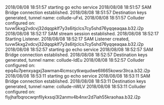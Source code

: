 2018/08/08 18:51:57 starting go echo service
2018/08/08 18:51:57 SAM Bridge connection established.
2018/08/08 18:51:57 Destination keys generated, tunnel name: collude-uFxL
2018/08/08 18:51:57 Colluder configured on: tuvw5kxg2vdcvj32dqqpklf7y3s6itjclcs7cy5shd76yqqeaqaa.b32.i2p
2018/08/08 18:52:17 SAM stream session established.
2018/08/08 18:52:17 Starting Listener.
2018/08/08 18:52:17 SAM Listener created, tuvw5kxg2vdcvj32dqqpklf7y3s6itjclcs7cy5shd76yqqeaqaa.b32.i2p
2018/08/08 18:52:57 starting go echo service
2018/08/08 18:52:57 SAM Bridge connection established.
2018/08/08 18:52:57 Destination keys generated, tunnel name: collude-IdEu
2018/08/08 18:52:57 Colluder configured on: epq4u7penxyagxj3awman4lcmscytkwqudwe6ll665kowsr3lrca.b32.i2p
2018/08/08 18:53:11 starting go echo service
2018/08/08 18:53:11 SAM Bridge connection established.
2018/08/08 18:53:11 Destination keys generated, tunnel name: collude-nWLV
2018/08/08 18:53:11 Colluder configured on: fiyjhafbqrocwqnfllykxsqi3l2anmv4b4nxr2d7iah55kraohaa.b32.i2p
